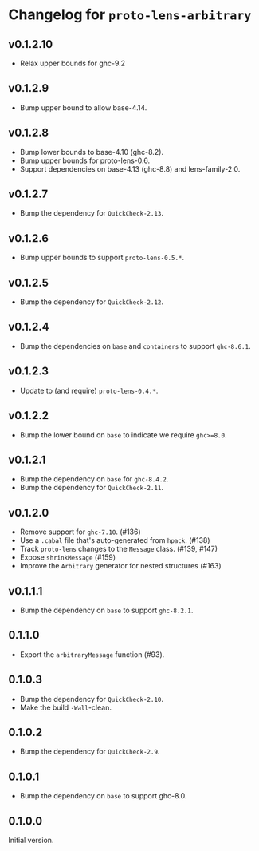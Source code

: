 # Changelog for `proto-lens-arbitrary`

## v0.1.2.10
- Relax upper bounds for ghc-9.2

## v0.1.2.9
- Bump upper bound to allow base-4.14.

## v0.1.2.8
- Bump lower bounds to base-4.10 (ghc-8.2).
- Bump upper bounds for proto-lens-0.6.
- Support dependencies on base-4.13 (ghc-8.8) and lens-family-2.0.

## v0.1.2.7
- Bump the dependency for `QuickCheck-2.13`.

## v0.1.2.6
- Bump upper bounds to support `proto-lens-0.5.*`.

## v0.1.2.5
- Bump the dependency for `QuickCheck-2.12`.

## v0.1.2.4
- Bump the dependencies on `base` and `containers` to support `ghc-8.6.1`.

## v0.1.2.3
- Update to (and require) `proto-lens-0.4.*`.

## v0.1.2.2
- Bump the lower bound on `base` to indicate we require `ghc>=8.0`.

## v0.1.2.1
- Bump the dependency on `base` for `ghc-8.4.2`.
- Bump the dependency for `QuickCheck-2.11`.

## v0.1.2.0
- Remove support for `ghc-7.10`. (#136)
- Use a `.cabal` file that's auto-generated from `hpack`. (#138)
- Track `proto-lens` changes to the `Message` class. (#139, #147)
- Expose `shrinkMessage` (#159)
- Improve the `Arbitrary` generator for nested structures (#163)


## v0.1.1.1
- Bump the dependency on `base` to support `ghc-8.2.1`.

## 0.1.1.0
- Export the `arbitraryMessage` function (#93).

## 0.1.0.3
- Bump the dependency for `QuickCheck-2.10`.
- Make the build `-Wall`-clean.

## 0.1.0.2
- Bump the dependency for `QuickCheck-2.9`.

## 0.1.0.1
- Bump the dependency on `base` to support ghc-8.0.

## 0.1.0.0
Initial version.

